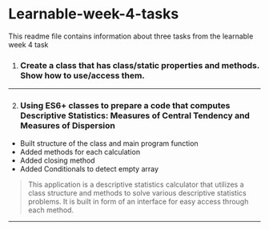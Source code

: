 # Learnable-week-4-tasks

This readme file contains information about three tasks from the learnable week 4 task

1. ### Create a class that has class/static properties and methods. Show how to use/access them.

---

2. ### Using ES6+ classes to prepare a code that computes Descriptive Statistics: Measures of Central Tendency and Measures of Dispersion

- Built structure of the class and main program function
- Added methods for each calculation
- Added closing method
- Added Conditionals to detect empty array

> This application is a descriptive statistics calculator that utilizes a class structure and methods to solve various descriptive
> statistics problems. It is built in form of an interface for easy access through each method.

---
